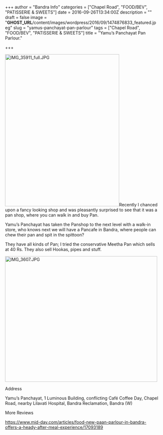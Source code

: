 +++
author = "Bandra Info"
categories = ["Chapel Road", "FOOD/BEV", "PATISSERIE &amp; SWEETS"]
date = 2016-09-26T13:34:00Z
description = ""
draft = false
image = "__GHOST_URL__/content/images/wordpress/2016/09/1474876833_featured.jpeg"
slug = "yamus-panchayat-pan-parlour"
tags = ["Chapel Road", "FOOD/BEV", "PATISSERIE &amp; SWEETS"]
title = "Yamu’s Panchayat Pan Parlour."

+++


<p dir="auto"><img loading="lazy" class="aligncenter size-medium wp-image-9674" src="https://i1.wp.com/bandra.info/wp-content/uploads/2016/09/IMG_35911_full.jpg?resize=375%2C500&#038;ssl=1" alt="IMG_35911_full.JPG" width="375" height="500" srcset="https://i1.wp.com/bandra.info/wp-content/uploads/2016/09/IMG_35911_full.jpg?resize=375%2C500&amp;ssl=1 375w, https://i1.wp.com/bandra.info/wp-content/uploads/2016/09/IMG_35911_full.jpg?resize=768%2C1024&amp;ssl=1 768w, https://i1.wp.com/bandra.info/wp-content/uploads/2016/09/IMG_35911_full.jpg?w=1700&amp;ssl=1 1700w" sizes="(max-width: 375px) 100vw, 375px" data-recalc-dims="1" />Recently I chanced upon a fancy looking shop and was pleasantly surprised to see that it was a pan shop, where you can walk in and buy Pan.</p>
<p dir="auto">Yamu&#8217;s Panchayat has taken the Panshop to the next level with a walk-in store, who knows next we will have a Pancafe in Bandra, where people can chew their pan and spit in the spittoon?</p>
<p>They have all kinds of Pan; I tried the conservative Meetha Pan which sells at 40 Rs. They also sell Hookas, pipes and stuff.</p>
<p><img loading="lazy" class="aligncenter size-medium wp-image-9672" src="https://i2.wp.com/bandra.info/wp-content/uploads/2016/09/IMG_3607.jpg?resize=500%2C413&#038;ssl=1" alt="IMG_3607.JPG" width="500" height="413" srcset="https://i2.wp.com/bandra.info/wp-content/uploads/2016/09/IMG_3607.jpg?resize=500%2C413&amp;ssl=1 500w, https://i2.wp.com/bandra.info/wp-content/uploads/2016/09/IMG_3607.jpg?resize=768%2C635&amp;ssl=1 768w, https://i2.wp.com/bandra.info/wp-content/uploads/2016/09/IMG_3607.jpg?resize=1024%2C847&amp;ssl=1 1024w, https://i2.wp.com/bandra.info/wp-content/uploads/2016/09/IMG_3607.jpg?w=1700&amp;ssl=1 1700w" sizes="(max-width: 500px) 100vw, 500px" data-recalc-dims="1" /></p>
<p dir="ltr">Address</p>
<p>Yamu’s Panchayat, 1 Luminous Building, conflicting Café Coffee Day, Chapel Road, nearby Lilavati Hospital, Bandra Reclamation, Bandra (W)</p>
<p dir="ltr">More Reviews
</p>
<p dir="ltr"><a href="https://www.mid-day.com/articles/food-new-paan-parlour-in-bandra-offers-a-heady-after-meal-experience/17093189">https://www.mid-day.com/articles/food-new-paan-parlour-in-bandra-offers-a-heady-after-meal-experience/17093189</a></p>
<p dir="ltr">



